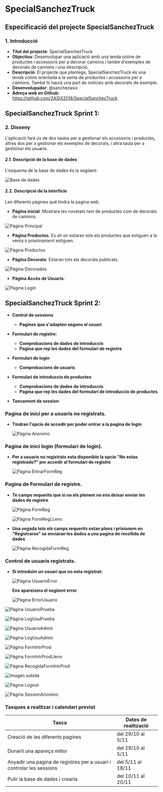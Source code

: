 # SpecialSanchezTruck

## Especificació del projecte SpecialSanchezTruck

### 1. Introducció

* **Títol del projecte**: SpecialSanchezTruck
* **Objectius**: 
  Desenvolupar una aplicació amb una tenda online de productes i accessoris per a decorar camions i també d'exemples de decorats de camions i una descripció.
* **Descripció**: El projecte que plantege, SpecialSanchezTruck és una tenda online orientada a la venta de productes i accessoris per a camions. També hi haurà una part de notícies amb decorats de exemple.
* **Desenvolupador**: @sanchezasix
* **Adreça web en Github:** https://github.com/2ASIX2018/SpecialSanchezTruck

## SpecialSanchezTruck  Sprint 1: 

### 2. Disseny

L'aplicació farà ús de dos taules per a gestionar els accessoris i productes, altres dos per a gestionar els exemples de decorats, i altra taula per a gestionar els usuaris.

#### 2.1. Descripció de la base de dades

L'esquema de la base de dades és la següent:

![Base de dades](imgread/bd.PNG)

#### 2.2. Descripció de la interfície

Les diferents pàgines què tindra la pagina web.

* **Pàgina inicial**: Mostrara les novetats tant de productes com de decorats de camions.

![Pàgina Principal](imgread/principal.PNG)

* **Pàgina Productes**: Es ah on estaran tots els productes que estiguen a la venta o proximament estiguen.

![Pàgina Productos](imgread/Productes.PNG)

* **Pàgina Decorats**: Estaran tots els decorats publicats.

![Pàgina Decorados](imgread/Decorados.PNG)

* **Pàgina Accés de Usuaris**:

![Pàgina Login](imgread/login.PNG)

## SpecialSanchezTruck  Sprint 2:

* **Control de sessions**
    * **Pagines que s'adapten segons el usuari**

* **Formulari de registre:**
    * **Comprobacions de dades de introduccio**
    * **Pagina que rep les dades del formulari de registre**

* **Formulari de login**
    * **Comprobacions de usuaris**

* **Formulari de introduccio de productes**
    * **Comprobacions de dades de introduccio**
    * **Pagina que rep les dades del formulari de introduccio de productes**

* **Tancament de session**

### Pagina de inici per a usuaris no registrats.

* **Tindran l'opcio de accedir per poder entrar a la pagina de login**

    ![Pàgina Anonimo](imgread/paganonimo.png)

### Pagina de inici login (formulari de login).

* **Per a usuaris no registrats esta disponible la opcio "No estas registrado?" per accedir al formulari de registre**

    ![Pàgina EntrarFormReg](imgread/entrarformreg.png)
    
### Pagina de Formulari de registre.

* **Te camps requerits que si no els plenem no ens deixar enviar les dades de registre**

    ![Pàgina FormReg](imgread/formreg.png)

    ![Pàgina FormRegLLeno](imgread/formreglleno.png)

* **Una vegada tots els camps requerits estan plens i prisionem en "Registrarse" se enviaran les dades a una pagina de recollida de dades**

    ![Pàgina RecogidaFormReg](imgread/recformreg.png)
    
### Control de usuaris registrats.

* **Si introduim un usuari que no esta registrat:**

    ![Pàgina UsuarioError](imgread/usuarioerror.png)

  **Ens apareixera el següent error**

    ![Pàgina ErrorUsuario](imgread/errorusuario.png)

![Pàgina UsuarioPrueba](imgread/usuarioprueba.png)

![Pàgina LogUsuPrueba](imgread/loginusuarioprueba.png)

![Pàgina UsuarioAdmin](imgread/usuarioadmin.png)

![Pàgina LogUsuAdmin](imgread/menuadmin.png)

![Pàgina FormIntrProd](imgread/formintrodprod.png)

![Pàgina FormIntrProdLleno](imgread/formintrodprodlleno.png)

![Pàgina RecogidaFormIntrProd](imgread/recformintrodprod.png)

![Imagen subida](imgread/subidafotos.png)

![Pàgina Logout](imgread/cerrarsession.png)

![Pàgina SessionAnonimo](imgread/pruebacerrarsession.png)




### Tasques a realitzar i calendari previst

| Tasca | Dates de realització |
|------|-------------|
| Creació de les diferents pagines | del 29/10 al 5/11 |
| Donarli una apareça millor |del 29/10 al 5/11  |
| Anyadir una pagina de registres per a usuari i controlar les sessions |del 5/11 al 18/11  |
| Pulir la base de dades i crearla |del 10/11 al 20/11  |